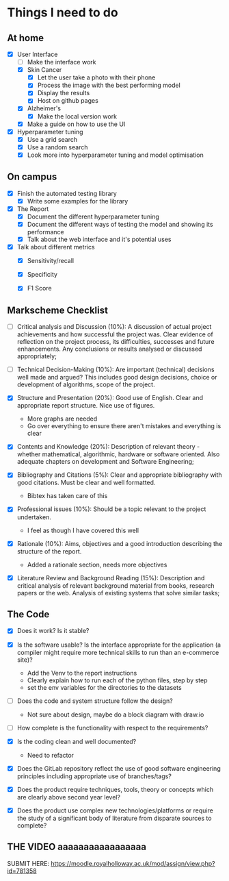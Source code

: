 # Things I need to do

## At home

- [x] User Interface
  - [ ] Make the interface work
  - [x] Skin Cancer
    - [x] Let the user take a photo with their phone
    - [x] Process the image with the best performing model
    - [x] Display the results
    - [x] Host on github pages
  - [x] Alzheimer's
    - [x] Make the local version work
  - [x] Make a guide on how to use the UI

- [x] Hyperparameter tuning
	- [x] Use a grid search
	- [x] Use a random search
	- [x] Look more into hyperparameter tuning and model optimisation

## On campus

- [x] Finish the automated testing library
  - [x] Write some examples for the library
- [x] The Report
  - [x] Document the different hyperparameter tuning
  - [x] Document the different ways of testing the model and showing its performance
  - [x] Talk about the web interface and it's potential uses
- [x] Talk about different metrics
  - [x] Sensitivity/recall
  - [x] Specificity
  - [x] F1 Score



## Markscheme Checklist


- [ ] Critical analysis and Discussion (10%): A discussion of actual project achievements and how successful the project was. Clear evidence of reflection on the project process, its difficulties, successes and future enhancements. Any conclusions or results analysed or discussed appropriately;
- [ ] Technical Decision-Making (10%): Are important (technical) decisions well made and argued? This includes good design decisions, choice or development of algorithms, scope of the project.
- [x] Structure and Presentation (20%): Good use of English. Clear and appropriate report structure. Nice use of figures.
  - More graphs are needed
  - Go over everything to ensure there aren't mistakes and everything is clear
- [x] Contents and Knowledge (20%): Description of relevant theory - whether mathematical, algorithmic, hardware or software oriented. Also adequate chapters on development and Software Engineering;
- [x] Bibliography and Citations (5%): Clear and appropriate bibliography with good citations. Must be clear and well formatted.
  - Bibtex has taken care of this
- [x] Professional issues (10%): Should be a topic relevant to the project undertaken.
  -  I feel as though I have covered this well

- [x] Rationale (10%): Aims, objectives and a good introduction describing the structure of the report.
  - Added a rationale section, needs more objectives
- [x] Literature Review and Background Reading (15%): Description and critical analysis of relevant background material from books, research papers or the web. Analysis of existing systems that solve similar tasks;

## The Code

 - [x] Does it work? Is it stable?
 - [x] Is the software usable? Is the interface appropriate for the application (a compiler might require more technical skills to run than an e-commerce site)?
   - Add the Venv to the report instructions
   - Clearly explain how to run each of the python files, step by step
   - set the env variables for the directories to the datasets  
 - [ ] Does the code and system structure follow the design?
   - Not sure about design, maybe do a block diagram with draw.io
 - [ ] How complete is the functionality with respect to the requirements?
 - [x] Is the coding clean and well documented?
   - Need to refactor
 - [x] Does the GitLab repository reflect the use of good software engineering principles including appropriate use of branches/tags?
 - [x] Does the product require techniques, tools, theory or concepts which are clearly above second year level?
 - [x] Does the product use complex new technologies/platforms or require the study of a significant body of literature from disparate sources to complete?



## THE VIDEO aaaaaaaaaaaaaaaaa

SUBMIT HERE: https://moodle.royalholloway.ac.uk/mod/assign/view.php?id=781358